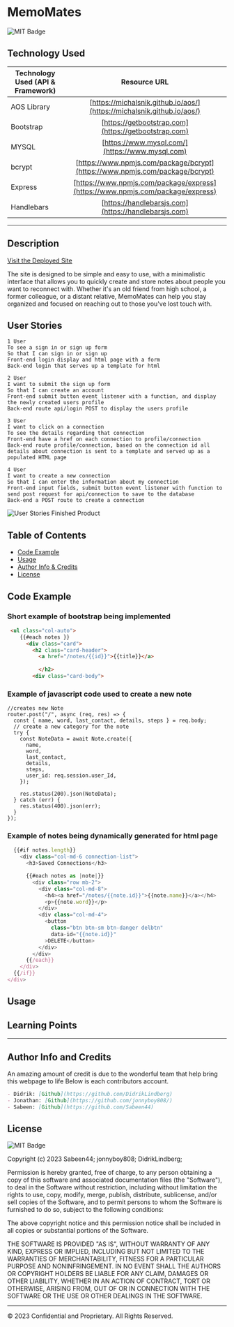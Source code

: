 # MemoMates

![MIT Badge](https://img.shields.io/badge/license-MIT-green)

## Technology Used 

| Technology Used (API & Framework)         | Resource URL           | 
| ------------- |:-------------:| 
| AOS Library   | [https://michalsnik.github.io/aos/](https://michalsnik.github.io/aos/) | 
| Bootstrap     | [https://getbootstrap.com](https://getbootstrap.com)  |   
| MYSQL | [https://www.mysql.com/](https://www.mysql.com)     |
| bcrypt   | [https://www.npmjs.com/package/bcrypt](https://www.npmjs.com/package/bcrypt)   |
| Express   | [https://www.npmjs.com/package/express](https://www.npmjs.com/package/express)  |
| Handlebars  | [https://handlebarsjs.com](https://handlebarsjs.com)  |

---

## Description 

[Visit the Deployed Site](#)

The site is designed to be simple and easy to use, with a minimalistic interface that allows you to quickly create and store notes about people you want to reconnect with. Whether it's an old friend from high school, a former colleague, or a distant relative, MemoMates can help you stay organized and focused on reaching out to those you've lost touch with. 

## User Stories
``` 
1 User
To see a sign in or sign up form
So that I can sign in or sign up
Front-end login display and html page with a form
Back-end login that serves up a template for html

2 User
I want to submit the sign up form
So that I can create an account
Front-end submit button event listener with a function, and display the newly created users profile
Back-end route api/login POST to display the users profile

3 User
I want to click on a connection
To see the details regarding that connection
Front-end have a href on each connection to profile/connection
Back-end route profile/connection, based on the connection id all details about connection is sent to a template and served up as a populated HTML page

4 User
I want to create a new connection
So that I can enter the information about my connection
Front-end input fields, submit button event listener with function to send post request for api/connection to save to the database
Back-end a POST route to create a connection
```

![User Stories Finished Product](#)


## Table of Contents

* [Code Example](#code-example)
* [Usage](#usage)
* [Author Info & Credits](#author-info-and-credits)
* [License](#license)


## Code Example


### Short example of bootstrap being implemented 
```html
 <ul class="col-auto">
    {{#each notes }}
      <div class="card">
        <h2 class="card-header">
          <a href="/notes/{{id}}">{{title}}</a>
          
          </h2>
        <div class="card-body">
```


### Example of javascript code used to create a new note
```JS
//creates new Note
router.post("/", async (req, res) => {
  const { name, word, last_contact, details, steps } = req.body;
  // create a new category for the note
  try {
    const NoteData = await Note.create({
      name,
      word,
      last_contact,
      details,
      steps,
      user_id: req.session.user_Id,
    });

    res.status(200).json(NoteData);
  } catch (err) {
    res.status(400).json(err);
  }
});                             
```

### Example of notes being dynamically generated for html page
``` js
  {{#if notes.length}}
    <div class="col-md-6 connection-list">
      <h3>Saved Connections</h3>

      {{#each notes as |note|}}
        <div class="row mb-2">
          <div class="col-md-8">
            <h4><a href="/notes/{{note.id}}">{{note.name}}</a></h4>
            <p>{{note.word}}</p>
          </div>
          <div class="col-md-4">
            <button
              class="btn btn-sm btn-danger delbtn"
              data-id="{{note.id}}"
            >DELETE</button>
          </div>
        </div>
      {{/each}}
    </div>
  {{/if}}
</div>
```



## Usage 





## Learning Points 



---

## Author Info and Credits

An amazing amount of credit is due to the wonderful team that help bring this webpage to life
Below is each contributors account.

```md
- Didrik: [Github](https://github.com/DidrikLindberg)
- Jonathan: [Github](https://github.com/jonnyboy808/)
- Sabeen: [Github](https://github.com/Sabeen44)
```


## License

![MIT Badge](https://img.shields.io/badge/license-MIT-green)

Copyright (c) 2023 Sabeen44; jonnyboy808; DidrikLindberg;

Permission is hereby granted, free of charge, to any person obtaining a copy
of this software and associated documentation files (the "Software"), to deal
in the Software without restriction, including without limitation the rights
to use, copy, modify, merge, publish, distribute, sublicense, and/or sell
copies of the Software, and to permit persons to whom the Software is
furnished to do so, subject to the following conditions:

The above copyright notice and this permission notice shall be included in all
copies or substantial portions of the Software.

THE SOFTWARE IS PROVIDED "AS IS", WITHOUT WARRANTY OF ANY KIND, EXPRESS OR
IMPLIED, INCLUDING BUT NOT LIMITED TO THE WARRANTIES OF MERCHANTABILITY,
FITNESS FOR A PARTICULAR PURPOSE AND NONINFRINGEMENT. IN NO EVENT SHALL THE
AUTHORS OR COPYRIGHT HOLDERS BE LIABLE FOR ANY CLAIM, DAMAGES OR OTHER
LIABILITY, WHETHER IN AN ACTION OF CONTRACT, TORT OR OTHERWISE, ARISING FROM,
OUT OF OR IN CONNECTION WITH THE SOFTWARE OR THE USE OR OTHER DEALINGS IN THE
SOFTWARE.


---

© 2023 Confidential and Proprietary. All Rights Reserved.
